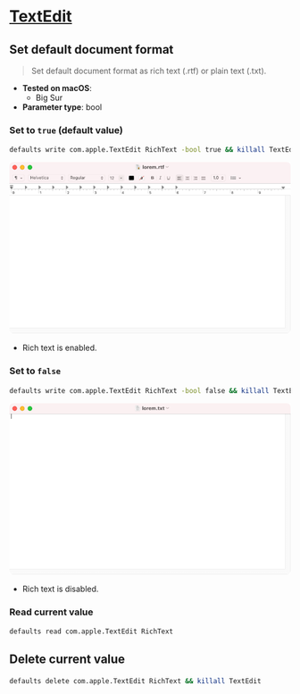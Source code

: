 # [TextEdit](../readme.md)

## Set default document format

> Set default document format as rich text (.rtf) or plain text (.txt).

- **Tested on macOS**:
  * Big Sur
- **Parameter type**: bool

### Set to `true` (default value)
```bash
defaults write com.apple.TextEdit RichText -bool true && killall TextEdit
```
![Example output with value set to true](true.png)
- Rich text is enabled.

### Set to `false`
```bash
defaults write com.apple.TextEdit RichText -bool false && killall TextEdit
```
![Example output with value set to false](false.png)
- Rich text is disabled.

### Read current value
```bash
defaults read com.apple.TextEdit RichText
```

## Delete current value
```bash
defaults delete com.apple.TextEdit RichText && killall TextEdit
```
